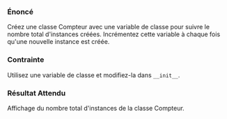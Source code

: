 ### Énoncé 

Créez une classe Compteur avec une variable de classe pour suivre le nombre total d'instances créées. Incrémentez cette variable à chaque fois qu'une nouvelle instance est créée.

### Contrainte 

Utilisez une variable de classe et modifiez-la dans ```__init__```.

### Résultat Attendu 

Affichage du nombre total d'instances de la classe Compteur.